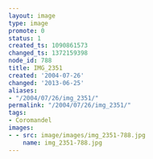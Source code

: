 ```yaml
---
layout: image
type: image
promote: 0
status: 1
created_ts: 1090861573
changed_ts: 1372159398
node_id: 788
title: IMG_2351
created: '2004-07-26'
changed: '2013-06-25'
aliases:
- "/2004/07/26/img_2351/"
permalink: "/2004/07/26/img_2351/"
tags:
- Coromandel
images:
- - src: image/images/img_2351-788.jpg
    name: img_2351-788.jpg
---
```


